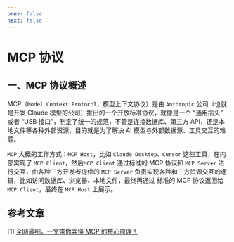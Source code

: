 ```yaml
---
prev: false
next: false
---
```


# MCP 协议

## 一、MCP 协议概述

MCP（`Model Context Protocol`，模型上下文协议）是由 `Anthropic` 公司（也就是开发 Claude 模型的公司）推出的一个开放标准协议，就像是一个 “通用插头” 或者 “USB 接口”，制定了统一的规范，不管是连接数据库、第三方 API，还是本地文件等各种外部资源，目的就是为了解决 AI 模型与外部数据源、工具交互的难题。

`MCP` 大概的工作方式：`MCP Host`，比如 `Claude Desktop、Cursor` 这些工具，在内部实现了 `MCP Client`，然后`MCP Client` 通过标准的 MCP 协议和 `MCP Server` 进行交互，由各种三方开发者提供的 `MCP Server` 负责实现各种和三方资源交互的逻辑，比如访问数据库、浏览器、本地文件，最终再通过 标准的 MCP 协议返回给 `MCP Client`，最终在 `MCP Host` 上展示。

## 参考文章

[1] [全网最细，一文带你弄懂 MCP 的核心原理！](https://mp.weixin.qq.com/s/yP6D_mnxwFsL3SbC4qZnYg)